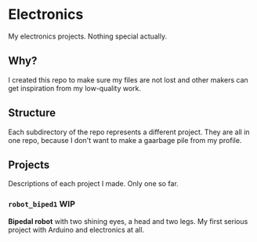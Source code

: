 # Electronics
My electronics projects. Nothing special actually.

## Why?
I created this repo to make sure my files are not lost and other makers can get
inspiration from my low-quality work.

## Structure
Each subdirectory of the repo represents a different project. They are all in
one repo, because I don't want to make a gaarbage pile from my profile.

## Projects
Descriptions of each project I made. Only one so far.

### `robot_biped1` WIP
__Bipedal robot__ with two shining eyes, a head and two legs. My first serious
project with Arduino and electronics at all.

